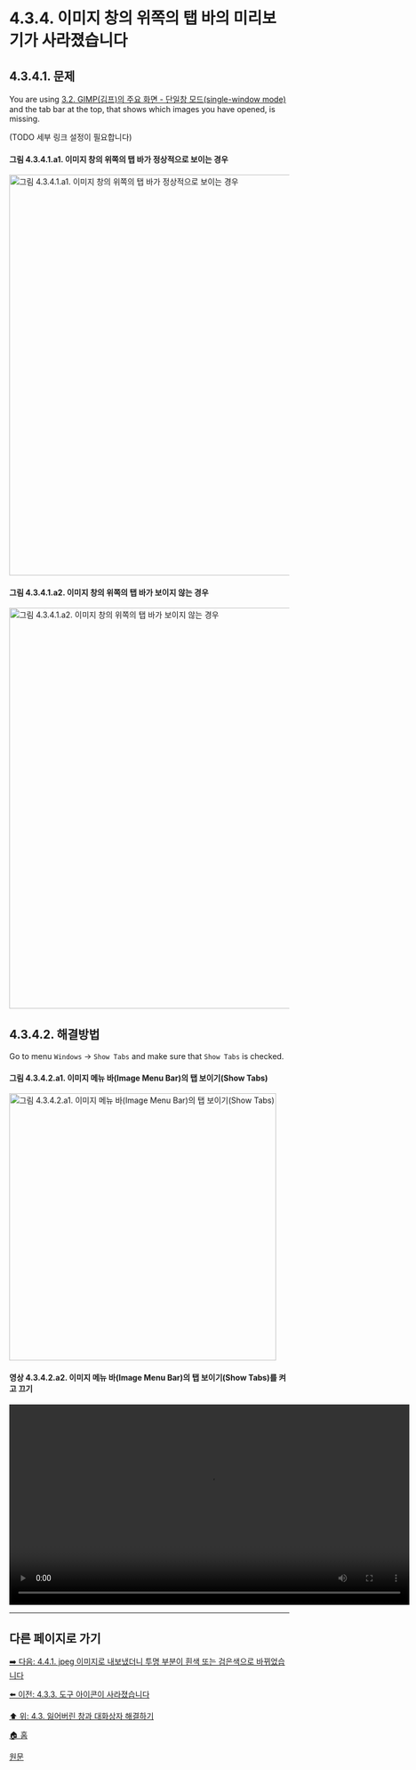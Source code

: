 # 4.3.4. 이미지 창의 위쪽의 탭 바의 미리보기가 사라졌습니다

## 4.3.4.1. 문제
You are using [3.2. GIMP(김프)의 주요 화면 - 단일창 모드(single-window mode)](./03-02-00-main-window.md) and the tab bar at the top, that shows which images you have opened, is missing.

(TODO 세부 링크 설정이 필요합니다)

#### 그림 4.3.4.1.a1. 이미지 창의 위쪽의 탭 바가 정상적으로 보이는 경우
<img width="720" alt="그림 4.3.4.1.a1. 이미지 창의 위쪽의 탭 바가 정상적으로 보이는 경우" environment="MacOS:Sonoma 14.2.1 GIMP 2.10.36" src="https://github.com/wonder13662/gimp/assets/15767104/b03625ac-58aa-4c76-a9b1-35672d7190e8">

#### 그림 4.3.4.1.a2. 이미지 창의 위쪽의 탭 바가 보이지 않는 경우
<img width="720" alt="그림 4.3.4.1.a2. 이미지 창의 위쪽의 탭 바가 보이지 않는 경우" environment="MacOS:Sonoma 14.2.1 GIMP 2.10.36" src="https://github.com/wonder13662/gimp/assets/15767104/56bd64ca-48d6-4fc9-828f-577249a55780">

## 4.3.4.2. 해결방법
Go to menu `Windows` → `Show Tabs` and make sure that `Show Tabs` is checked.

#### 그림 4.3.4.2.a1. 이미지 메뉴 바(Image Menu Bar)의 탭 보이기(Show Tabs)
<img width="480" alt="그림 4.3.4.2.a1. 이미지 메뉴 바(Image Menu Bar)의 탭 보이기(Show Tabs)" environment="MacOS:Sonoma 14.2.1 GIMP 2.10.36" src="https://github.com/wonder13662/gimp/assets/15767104/afb37cfe-9f70-45c5-b600-3ca11e2834a3">

#### 영상 4.3.4.2.a2. 이미지 메뉴 바(Image Menu Bar)의 탭 보이기(Show Tabs)를 켜고 끄기
<video controls="controls" width="720" environment="MacOS:Sonoma 14.2.1 GIMP 2.10.36" src="https://github.com/wonder13662/gimp/assets/15767104/b56f399f-7a32-40d8-92cc-76cdcd0336ee"></video>

***

## 다른 페이지로 가기

[➡️ 다음: 4.4.1. jpeg 이미지로 내보냈더니 투명 부분이 흰색 또는 검은색으로 바뀌었습니다](./04-04-01-i-am-exporting-to-a-jpeg-image-and-my-transparent-area-turned-white-or-black.md)

[⬅️ 이전: 4.3.3. 도구 아이콘이 사라졌습니다](./04-03-03-some-of-the-tool-icons-are-missing.md)

[⬆️ 위: 4.3. 잃어버린 창과 대화상자 해결하기](./04-03-00-how-to-fix-missing-windows-and-dialogs.md)

[🏠 홈](./00-home.md)

[원문](https://docs.gimp.org/2.10/ko/gimp-stuck-missing-tool-icons.html)